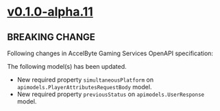# [v0.1.0-alpha.11]

## BREAKING CHANGE

Following changes in AccelByte Gaming Services OpenAPI specification:

The following model(s) has been updated.

- New required property `simultaneousPlatform` on `apimodels.PlayerAttributesRequestBody` model.
- New required property `previousStatus` on `apimodels.UserResponse` model.

[v0.1.0-alpha.11]: https://github.com/AccelByte/accelbyte-go-modular-sdk/compare/session-sdk/v0.1.0-alpha.10..session-sdk/v0.1.0-alpha.11
